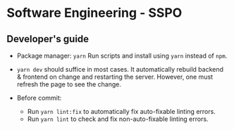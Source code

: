 # Software Engineering - SSPO

## Developer's guide

* Package manager: `yarn`
  Run scripts and install using `yarn` instead of `npm`.

* `yarn dev` should suffice in most cases. It automatically rebuild backend & frontend on change and restarting the server. However, one must refresh the page to see the change.

* Before commit:
  * Run `yarn lint:fix` to automatically fix auto-fixable linting errors.
  * Run `yarn lint` to check and fix non-auto-fixable linting errors.
